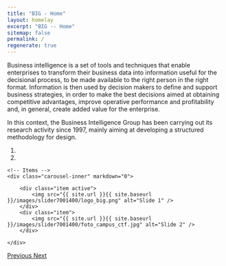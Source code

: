 ```yaml
---
title: "BIG - Home"
layout: homelay
excerpt: "BIG -- Home"
sitemap: false
permalink: /
regenerate: true
---
```


Business intelligence is a set of tools and techniques that enable enterprises to transform their business data into information useful for the decisional process, to be made available to the right person in the right format. Information is then used by decision makers to define and support business strategies, in order to make the best decisions aimed at obtaining competitive advantages, improve operative performance and profitability and, in general, create added value for the enterprise.

In this context, the Business Intelligence Group has been carrying out its research activity since 1997, mainly aiming at developing a structured methodology for design.

<div markdown="0" id="carousel" class="carousel slide" data-ride="carousel" data-interval="5000" data-pause="hover" >
    <!-- Menu -->
    <ol class="carousel-indicators">
        <li data-target="#carousel" data-slide-to="0" class="active"></li>
        <li data-target="#carousel" data-slide-to="1"></li>
    </ol>

    <!-- Items -->
    <div class="carousel-inner" markdown="0">

        <div class="item active">
            <img src="{{ site.url }}{{ site.baseurl }}/images/slider7001400/logo_big.png" alt="Slide 1" />
        </div>
        <div class="item">
            <img src="{{ site.url }}{{ site.baseurl }}/images/slider7001400/foto_campus_ctf.jpg" alt="Slide 2" />
        </div>
        
    </div>
  <a class="left carousel-control" href="#carousel" role="button" data-slide="prev">
    <span class="glyphicon glyphicon-chevron-left" aria-hidden="true"></span>
    <span class="sr-only">Previous</span>
  </a>
  <a class="right carousel-control" href="#carousel" role="button" data-slide="next">
    <span class="glyphicon glyphicon-chevron-right" aria-hidden="true"></span>
    <span class="sr-only">Next</span>
  </a>
</div>
